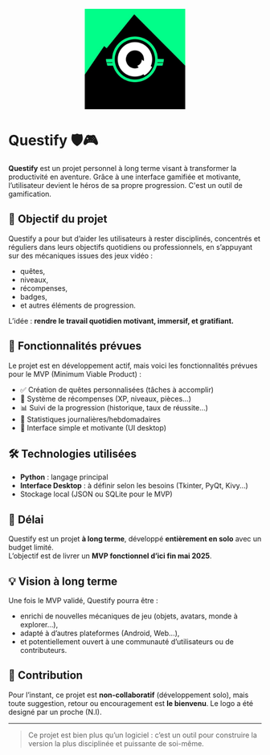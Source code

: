 <p align="center">
  <img src="questify_logo.png" alt="Questify Logo" width="200"/>
</p>


# Questify 🛡️🎮

**Questify** est un projet personnel à long terme visant à transformer la productivité en aventure. Grâce à une interface gamifiée et motivante, l’utilisateur devient le héros de sa propre progression. C'est un outil de gamification. 

## 🚀 Objectif du projet

Questify a pour but d’aider les utilisateurs à rester disciplinés, concentrés et réguliers dans leurs objectifs quotidiens ou professionnels, en s’appuyant sur des mécaniques issues des jeux vidéo :
- quêtes,
- niveaux,
- récompenses,
- badges,
- et autres éléments de progression.

L’idée : **rendre le travail quotidien motivant, immersif, et gratifiant.**

## 🔧 Fonctionnalités prévues

Le projet est en développement actif, mais voici les fonctionnalités prévues pour le MVP (Minimum Viable Product) :

- ✅ Création de quêtes personnalisées (tâches à accomplir)
- 🎯 Système de récompenses (XP, niveaux, pièces…)
- 📊 Suivi de la progression (historique, taux de réussite…)
- 🧩 Statistiques journalières/hebdomadaires
- 🎨 Interface simple et motivante (UI desktop)

## 🛠️ Technologies utilisées

- **Python** : langage principal
- **Interface Desktop** : à définir selon les besoins (Tkinter, PyQt, Kivy…)
- Stockage local (JSON ou SQLite pour le MVP)

## 📆 Délai

Questify est un projet **à long terme**, développé **entièrement en solo** avec un budget limité.  
L’objectif est de livrer un **MVP fonctionnel d’ici fin mai 2025**.

## 💡 Vision à long terme

Une fois le MVP validé, Questify pourra être :
- enrichi de nouvelles mécaniques de jeu (objets, avatars, monde à explorer…),
- adapté à d’autres plateformes (Android, Web...),
- et potentiellement ouvert à une communauté d’utilisateurs ou de contributeurs.

## 🤝 Contribution

Pour l’instant, ce projet est **non-collaboratif** (développement solo), mais toute suggestion, retour ou encouragement est **le bienvenu**.
Le logo a été designé par un proche (N.I). 

---

> Ce projet est bien plus qu’un logiciel : c’est un outil pour construire la version la plus disciplinée et puissante de soi-même.


